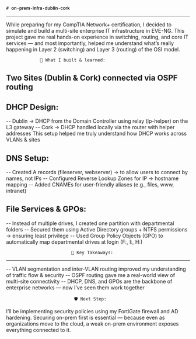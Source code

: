                                                                                      # 𝐨𝐧-𝐩𝐫𝐞𝐦-𝐢𝐧𝐟𝐫𝐚-𝐝𝐮𝐛𝐥𝐢𝐧-𝐜𝐨𝐫𝐤
----------------------------------------------------------------------------------------------------------------------------------------------------------------
While preparing for my CompTIA Network+ certification, I decided to simulate and build a multi-site enterprise IT infrastructure in EVE-NG. This project gave me real hands-on experience in switching, routing, and core IT services — and most importantly, helped me understand what’s really happening in Layer 2 (switching) and Layer 3 (routing) of the OSI model.

                 🔧 What I built & learned:

Two Sites (Dublin & Cork) connected via OSPF routing
-----------------------------------------------------
DHCP Design:
-----------
   -- Dublin → DHCP from the Domain Controller using relay (ip-helper) on the L3 gateway
   -- Cork → DHCP handled locally via the router with helper addresses
This setup helped me truly understand how DHCP works across VLANs & sites

DNS Setup:
-----------
  -- Created A records (fileserver, webserver) → to allow users to connect by names, not IPs
  -- Configured Reverse Lookup Zones for IP → hostname mapping
  -- Added CNAMEs for user-friendly aliases (e.g., files, www, intranet)

File Services & GPOs:
--------------------
  -- Instead of multiple drives, I created one partition with departmental folders
  -- Secured them using Active Directory groups + NTFS permissions → ensuring least privilege
  -- Used Group Policy Objects (GPO) to automatically map departmental drives at login (F:, I:, H:)

                             🔑 Key Takeaways:
----------------------------------------------------
  -- VLAN segmentation and inter-VLAN routing improved my understanding of traffic flow & security
  -- OSPF routing gave me a real-world view of multi-site connectivity
  -- DHCP, DNS, and GPOs are the backbone of enterprise networks — now I’ve seen them work together

                              🛡️ Next Step:
I’ll be implementing security policies using my FortiGate firewall and AD hardening. Securing on-prem first is essential — because even as organizations move to the cloud, a weak on-prem environment exposes everything connected to it.
